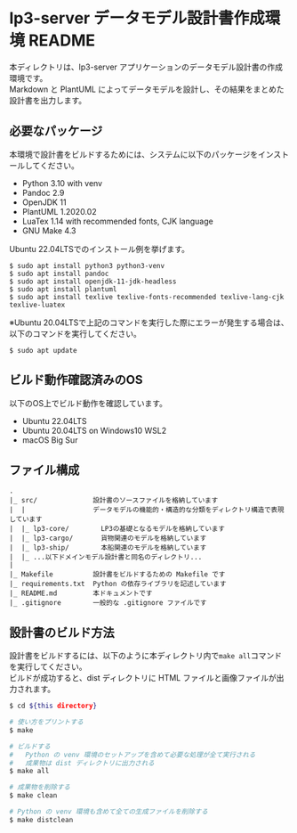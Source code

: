 # lp3-server データモデル設計書作成環境 README

本ディレクトリは、lp3-server アプリケーションのデータモデル設計書の作成環境です。  
Markdown と PlantUML によってデータモデルを設計し、その結果をまとめた設計書を出力します。

## 必要なパッケージ

本環境で設計書をビルドするためには、システムに以下のパッケージをインストールしてください。

* Python 3.10 with venv
* Pandoc 2.9
* OpenJDK 11
* PlantUML 1.2020.02
* LuaTex 1.14 with recommended fonts, CJK language
* GNU Make 4.3

Ubuntu 22.04LTSでのインストール例を挙げます。

```shell
$ sudo apt install python3 python3-venv
$ sudo apt install pandoc
$ sudo apt install openjdk-11-jdk-headless
$ sudo apt install plantuml
$ sudo apt install texlive texlive-fonts-recommended texlive-lang-cjk texlive-luatex
```

※Ubuntu 20.04LTSで上記のコマンドを実行した際にエラーが発生する場合は、以下のコマンドを実行してください。

```shell
$ sudo apt update
```

## ビルド動作確認済みのOS

以下のOS上でビルド動作を確認しています。

* Ubuntu 22.04LTS
* Ubuntu 20.04LTS on Windows10 WSL2
* macOS Big Sur

## ファイル構成

```
.
|_ src/              設計書のソースファイルを格納しています
|  |                 データモデルの機能的・構造的な分類をディレクトリ構造で表現しています
|  |_ lp3-core/        LP3の基礎となるモデルを格納しています
|  |_ lp3-cargo/       貨物関連のモデルを格納しています
|  |_ lp3-ship/        本船関連のモデルを格納しています
|  |_ ...以下ドメインモデル設計書と同名のディレクトリ...
|
|_ Makefile          設計書をビルドするための Makefile です 
|_ requirements.txt  Python の依存ライブラリを記述しています
|_ README.md         本ドキュメントです
|_ .gitignore        一般的な .gitignore ファイルです
```

## 設計書のビルド方法

設計書をビルドするには、以下のように本ディレクトリ内で`make all`コマンドを実行してください。  
ビルドが成功すると、dist ディレクトリに HTML ファイルと画像ファイルが出力されます。

```bash
$ cd ${this directory}

# 使い方をプリントする
$ make

# ビルドする
#   Python の venv 環境のセットアップを含めて必要な処理が全て実行される
#   成果物は dist ディレクトリに出力される
$ make all

# 成果物を削除する
$ make clean

# Python の venv 環境も含めて全ての生成ファイルを削除する
$ make distclean
```
